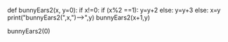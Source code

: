 def bunnyEars2(x, y=0):
        if x!=0:
                if (x%2 ==1):
                        y=y+2
                else:
                        y=y+3
        else:
                x=y
        print("bunnyEars2(",x,")-->",y)
        bunnyEars2(x+1,y)
        
bunnyEars2(0)
